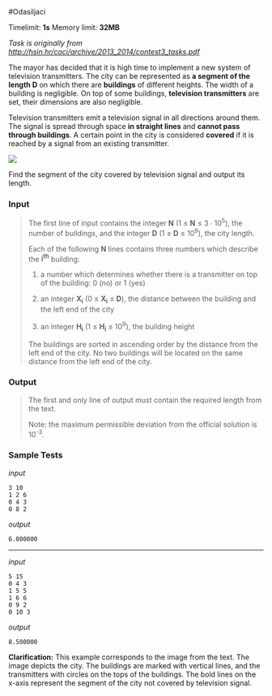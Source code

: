 #Odasiljaci

Timelimit: **1s** Memory limit: **32MB**

*Task is originally from http://hsin.hr/coci/archive/2013_2014/contest3_tasks.pdf*

The mayor has decided that it is high time to implement a new system of
television transmitters. The city can be represented as **a segment of
the length D** on which there are **buildings** of different heights.
The width of a building is negligible. On top of some buildings,
**television transmitters** are set, their dimensions are also
negligible.

Television transmitters emit a television signal in all directions
around them. The signal is spread through space **in straight lines**
and **cannot pass through buildings**. A certain point in the city is
considered **covered** if it is reached by a signal from an existing
transmitter.

![](/_static/img/tasks/odasiljaci.png)

Find the segment of the city covered by television signal and output its
length.

### Input
> The first line of input contains the integer **N** (1 ≤ **N** ≤ 3 ∙
> 10<sup>5</sup>), the number of buildings, and the integer **D** (1 ≤ **D** ≤
> 10<sup>9</sup>), the city length.
>
> Each of the following **N** lines contains three numbers which describe
> the **i<sup>th</sup>** building:
>
> 1.  a number which determines whether there is a transmitter on top of
>     the building: 0 (no) or 1 (yes)
>
> 2.  an integer **X<sub>i</sub>** (0 ≤ **X<sub>i</sub>** ≤ **D**), the distance between the
>     building and the left end of the city
>
> 3.  an integer **H<sub>i</sub>** (1 ≤ **H<sub>i</sub>** ≤ 10<sup>9</sup>), the building height
>
> The buildings are sorted in ascending order by the distance from the
> left end of the city. No two buildings will be located on the same
> distance from the left end of the city.

### Output
> The first and only line of output must contain the required length from
> the text.
>
> Note: the maximum permissible deviation from the official solution is
> 10<sup>-3</sup>.

### Sample Tests
_input_

```
3 10
1 2 6
0 4 3
0 8 2
```

_output_

```
6.000000
```

---

_input_

```
5 15
0 4 3
1 5 5
1 6 6
0 9 2
0 10 3
```

_output_

```
8.500000
```

**Clarification:** This example corresponds to the
image from the text. The image depicts the city. The buildings are
marked with vertical lines, and the transmitters with circles on the
tops of the buildings. The bold lines on the x-axis represent the
segment of the city not covered by television signal.